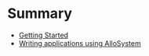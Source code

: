 # Summary

* [Getting Started](getting_started/README.md)
* [Writing applications using AlloSystem](writing_applications_using_allosystem/README.md)

